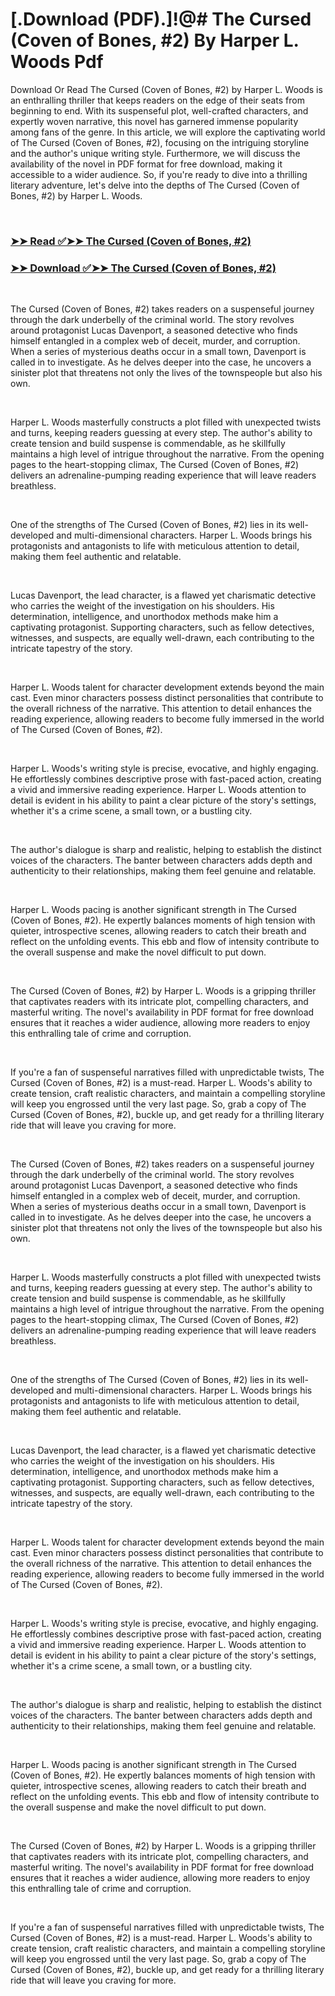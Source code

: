 # [.Download (PDF).]!@# The Cursed (Coven of Bones, #2) By Harper L. Woods Pdf

<p>Download Or Read The Cursed (Coven of Bones, #2) by Harper L. Woods is an enthralling thriller that keeps readers on the edge of their seats from beginning to end. With its suspenseful plot, well-crafted characters, and expertly woven narrative, this novel has garnered immense popularity among fans of the genre. In this article, we will explore the captivating world of The Cursed (Coven of Bones, #2), focusing on the intriguing storyline and the author's unique writing style. Furthermore, we will discuss the availability of the novel in PDF format for free download, making it accessible to a wider audience. So, if you're ready to dive into a thrilling literary adventure, let's delve into the depths of The Cursed (Coven of Bones, #2) by Harper L. Woods.</p>
<p>&nbsp;</p>

### [➤➤ Read ✅➤➤ The Cursed (Coven of Bones, #2)](https://pdf2worldwide.blogspot.com/id/123219460)

### [➤➤ Download ✅➤➤ The Cursed (Coven of Bones, #2)](https://pdf2worldwide.blogspot.com/id/123219460)

<p>&nbsp;</p>
<p>The Cursed (Coven of Bones, #2) takes readers on a suspenseful journey through the dark underbelly of the criminal world. The story revolves around protagonist Lucas Davenport, a seasoned detective who finds himself entangled in a complex web of deceit, murder, and corruption. When a series of mysterious deaths occur in a small town, Davenport is called in to investigate. As he delves deeper into the case, he uncovers a sinister plot that threatens not only the lives of the townspeople but also his own.</p>
<p>&nbsp;</p>
<p>Harper L. Woods masterfully constructs a plot filled with unexpected twists and turns, keeping readers guessing at every step. The author's ability to create tension and build suspense is commendable, as he skillfully maintains a high level of intrigue throughout the narrative. From the opening pages to the heart-stopping climax, The Cursed (Coven of Bones, #2) delivers an adrenaline-pumping reading experience that will leave readers breathless.</p>
<p>&nbsp;</p>
<p>One of the strengths of The Cursed (Coven of Bones, #2) lies in its well-developed and multi-dimensional characters. Harper L. Woods brings his protagonists and antagonists to life with meticulous attention to detail, making them feel authentic and relatable.</p>
<p>&nbsp;</p>
<p>Lucas Davenport, the lead character, is a flawed yet charismatic detective who carries the weight of the investigation on his shoulders. His determination, intelligence, and unorthodox methods make him a captivating protagonist. Supporting characters, such as fellow detectives, witnesses, and suspects, are equally well-drawn, each contributing to the intricate tapestry of the story.</p>
<p>&nbsp;</p>
<p>Harper L. Woods talent for character development extends beyond the main cast. Even minor characters possess distinct personalities that contribute to the overall richness of the narrative. This attention to detail enhances the reading experience, allowing readers to become fully immersed in the world of The Cursed (Coven of Bones, #2).</p>
<p>&nbsp;</p>
<p>Harper L. Woods's writing style is precise, evocative, and highly engaging. He effortlessly combines descriptive prose with fast-paced action, creating a vivid and immersive reading experience. Harper L. Woods attention to detail is evident in his ability to paint a clear picture of the story's settings, whether it's a crime scene, a small town, or a bustling city.</p>
<p>&nbsp;</p>
<p>The author's dialogue is sharp and realistic, helping to establish the distinct voices of the characters. The banter between characters adds depth and authenticity to their relationships, making them feel genuine and relatable.</p>
<p>&nbsp;</p>
<p>Harper L. Woods pacing is another significant strength in The Cursed (Coven of Bones, #2). He expertly balances moments of high tension with quieter, introspective scenes, allowing readers to catch their breath and reflect on the unfolding events. This ebb and flow of intensity contribute to the overall suspense and make the novel difficult to put down.</p>
<p>&nbsp;</p>
<p>The Cursed (Coven of Bones, #2) by Harper L. Woods is a gripping thriller that captivates readers with its intricate plot, compelling characters, and masterful writing. The novel's availability in PDF format for free download ensures that it reaches a wider audience, allowing more readers to enjoy this enthralling tale of crime and corruption.</p>
<p>&nbsp;</p>
<p>If you're a fan of suspenseful narratives filled with unpredictable twists, The Cursed (Coven of Bones, #2) is a must-read. Harper L. Woods's ability to create tension, craft realistic characters, and maintain a compelling storyline will keep you engrossed until the very last page. So, grab a copy of The Cursed (Coven of Bones, #2), buckle up, and get ready for a thrilling literary ride that will leave you craving for more.</p>
<p>&nbsp;</p>
<p>The Cursed (Coven of Bones, #2) takes readers on a suspenseful journey through the dark underbelly of the criminal world. The story revolves around protagonist Lucas Davenport, a seasoned detective who finds himself entangled in a complex web of deceit, murder, and corruption. When a series of mysterious deaths occur in a small town, Davenport is called in to investigate. As he delves deeper into the case, he uncovers a sinister plot that threatens not only the lives of the townspeople but also his own.</p>
<p>&nbsp;</p>
<p>Harper L. Woods masterfully constructs a plot filled with unexpected twists and turns, keeping readers guessing at every step. The author's ability to create tension and build suspense is commendable, as he skillfully maintains a high level of intrigue throughout the narrative. From the opening pages to the heart-stopping climax, The Cursed (Coven of Bones, #2) delivers an adrenaline-pumping reading experience that will leave readers breathless.</p>
<p>&nbsp;</p>
<p>One of the strengths of The Cursed (Coven of Bones, #2) lies in its well-developed and multi-dimensional characters. Harper L. Woods brings his protagonists and antagonists to life with meticulous attention to detail, making them feel authentic and relatable.</p>
<p>&nbsp;</p>
<p>Lucas Davenport, the lead character, is a flawed yet charismatic detective who carries the weight of the investigation on his shoulders. His determination, intelligence, and unorthodox methods make him a captivating protagonist. Supporting characters, such as fellow detectives, witnesses, and suspects, are equally well-drawn, each contributing to the intricate tapestry of the story.</p>
<p>&nbsp;</p>
<p>Harper L. Woods talent for character development extends beyond the main cast. Even minor characters possess distinct personalities that contribute to the overall richness of the narrative. This attention to detail enhances the reading experience, allowing readers to become fully immersed in the world of The Cursed (Coven of Bones, #2).</p>
<p>&nbsp;</p>
<p>Harper L. Woods's writing style is precise, evocative, and highly engaging. He effortlessly combines descriptive prose with fast-paced action, creating a vivid and immersive reading experience. Harper L. Woods attention to detail is evident in his ability to paint a clear picture of the story's settings, whether it's a crime scene, a small town, or a bustling city.</p>
<p>&nbsp;</p>
<p>The author's dialogue is sharp and realistic, helping to establish the distinct voices of the characters. The banter between characters adds depth and authenticity to their relationships, making them feel genuine and relatable.</p>
<p>&nbsp;</p>
<p>Harper L. Woods pacing is another significant strength in The Cursed (Coven of Bones, #2). He expertly balances moments of high tension with quieter, introspective scenes, allowing readers to catch their breath and reflect on the unfolding events. This ebb and flow of intensity contribute to the overall suspense and make the novel difficult to put down.</p>
<p>&nbsp;</p>
<p>The Cursed (Coven of Bones, #2) by Harper L. Woods is a gripping thriller that captivates readers with its intricate plot, compelling characters, and masterful writing. The novel's availability in PDF format for free download ensures that it reaches a wider audience, allowing more readers to enjoy this enthralling tale of crime and corruption.</p>
<p>&nbsp;</p>
<p>If you're a fan of suspenseful narratives filled with unpredictable twists, The Cursed (Coven of Bones, #2) is a must-read. Harper L. Woods's ability to create tension, craft realistic characters, and maintain a compelling storyline will keep you engrossed until the very last page. So, grab a copy of The Cursed (Coven of Bones, #2), buckle up, and get ready for a thrilling literary ride that will leave you craving for more.</p>
<p>&nbsp;</p>
